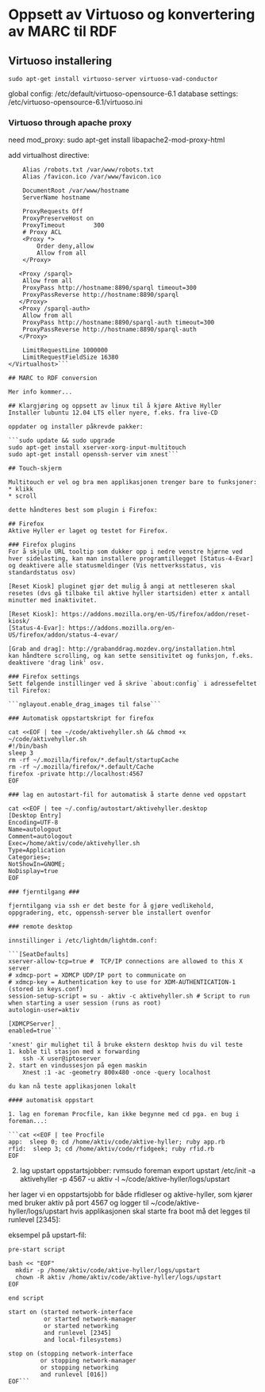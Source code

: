 # Oppsett av Virtuoso og konvertering av MARC til RDF

## Virtuoso installering

    sudo apt-get install virtuoso-server virtuoso-vad-conductor

global config: 
    /etc/default/virtuoso-opensource-6.1
database settings:
    /etc/virtuoso-opensource-6.1/virtuoso.ini

### Virtuoso through apache proxy

need mod_proxy:
    sudo apt-get install libapache2-mod-proxy-html

add virtualhost directive:

```<VirtualHost *:80>
    Alias /robots.txt /var/www/robots.txt
    Alias /favicon.ico /var/www/favicon.ico

    DocumentRoot /var/www/hostname
    ServerName hostname
      
    ProxyRequests Off
    ProxyPreserveHost on 
    ProxyTimeout        300    
    # Proxy ACL
    <Proxy *>
        Order deny,allow
        Allow from all
    </Proxy>

   <Proxy /sparql>
    Allow from all
    ProxyPass http://hostname:8890/sparql timeout=300
    ProxyPassReverse http://hostname:8890/sparql 
   </Proxy>
   <Proxy /sparql-auth>
    Allow from all
    ProxyPass http://hostname:8890/sparql-auth timeout=300
    ProxyPassReverse http://hostname:8890/sparql-auth
   </Proxy>

    LimitRequestLine 1000000
    LimitRequestFieldSize 16380
</Virtualhost>```

## MARC to RDF conversion

Mer info kommer...

## Klargjøring og oppsett av linux til å kjøre Aktive Hyller
Installer lubuntu 12.04 LTS eller nyere, f.eks. fra live-CD

oppdater og installer påkrevde pakker:

```sudo update && sudo upgrade
sudo apt-get install xserver-xorg-input-multitouch
sudo apt-get install openssh-server vim xnest```

## Touch-skjerm

Multitouch er vel og bra men applikasjonen trenger bare to funksjoner:
* klikk
* scroll

dette håndteres best som plugin i Firefox:

## Firefox
Aktive Hyller er laget og testet for Firefox.

### Firefox plugins
For å skjule URL tooltip som dukker opp i nedre venstre hjørne ved hver sidelasting, kan man installere programtillegget [Status-4-Evar] og deaktivere alle statusmeldinger (Vis nettverksstatus, vis standardstatus osv)

[Reset Kiosk] pluginet gjør det mulig å angi at nettleseren skal resetes (dvs gå tilbake til aktive hyller startsiden) etter x antall minutter med inaktivitet.

[Reset Kiosk]: https://addons.mozilla.org/en-US/firefox/addon/reset-kiosk/
[Status-4-Evar]: https://addons.mozilla.org/en-US/firefox/addon/status-4-evar/

[Grab and drag]: http://grabanddrag.mozdev.org/installation.html
kan håndtere scrolling, og kan sette sensitivitet og funksjon, f.eks. deaktivere 'drag link' osv.

### Firefox settings
Sett følgende instillinger ved å skrive `about:config` i adressefeltet til Firefox:

```nglayout.enable_drag_images til false```

### Automatisk oppstartskript for firefox

cat <<EOF | tee ~/code/aktivehyller.sh && chmod +x ~/code/aktivehyller.sh
#!/bin/bash
sleep 3
rm -rf ~/.mozilla/firefox/*.default/startupCache
rm -rf ~/.mozilla/firefox/*.default/Cache
firefox -private http://localhost:4567
EOF

### lag en autostart-fil for automatisk å starte denne ved oppstart

cat <<EOF | tee ~/.config/autostart/aktivehyller.desktop
[Desktop Entry]
Encoding=UTF-8
Name=autologout
Comment=autologout
Exec=/home/aktiv/code/aktivehyller.sh
Type=Application
Categories=;
NotShowIn=GNOME;
NoDisplay=true
EOF

### fjerntilgang ###

fjerntilgang via ssh er det beste for å gjøre vedlikehold, oppgradering, etc, oppenssh-server ble installert ovenfor

### remote desktop

innstillinger i /etc/lightdm/lightdm.conf:

```[SeatDefaults]
xserver-allow-tcp=true #  TCP/IP connections are allowed to this X server
# xdmcp-port = XDMCP UDP/IP port to communicate on
# xdmcp-key = Authentication key to use for XDM-AUTHENTICATION-1 (stored in keys.conf)
session-setup-script = su - aktiv -c aktivehyller.sh # Script to run when starting a user session (runs as root)
autologin-user=aktiv

[XDMCPServer]
enabled=true```

'xnest' gir mulighet til å bruke ekstern desktop hvis du vil teste
1. koble til stasjon med x forwarding
    ssh -X user@iptoserver
2. start en vindussesjon på egen maskin
    Xnest :1 -ac -geometry 800x480 -once -query localhost

du kan nå teste applikasjonen lokalt

#### automatisk oppstart

1. lag en foreman Procfile, kan ikke begynne med cd pga. en bug i foreman...:

```cat <<EOF | tee Procfile
app:  sleep 0; cd /home/aktiv/code/aktive-hyller; ruby app.rb
rfid:  sleep 3; cd /home/aktiv/code/rfidgeek; ruby rfid.rb
EOF
```
2. lag upstart oppstartsjobber:
    rvmsudo foreman export upstart /etc/init -a aktivehyller -p 4567 -u aktiv -l ~/code/aktive-hyller/logs/upstart

her lager vi en oppstartsjobb for både rfidleser og aktive-hyller, som kjører med bruker aktiv på port 4567 og logger til ~/code/aktive-hyller/logs/upstart
hvis applikasjonen skal starte fra boot må det legges til runlevel [2345]:

eksempel på upstart-fil:

```cat <<EOF | sudo tee /etc/init/aktivehyller.conf
pre-start script

bash << "EOF"
  mkdir -p /home/aktiv/code/aktive-hyller/logs/upstart
  chown -R aktiv /home/aktiv/code/aktive-hyller/logs/upstart
EOF

end script

start on (started network-interface
          or started network-manager
          or started networking
          and runlevel [2345]
          and local-filesystems)

stop on (stopping network-interface
         or stopping network-manager
         or stopping networking
         and runlevel [016])
EOF```
